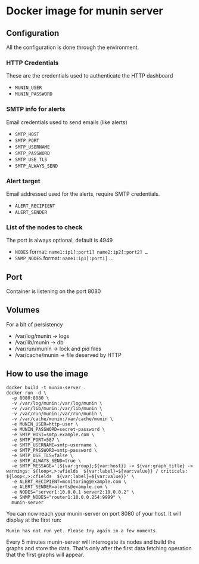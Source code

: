 # Docker image for munin server

## Configuration

All the configuration is done through the environment.

### HTTP Credentials 

These are the credentials used to authenticate the HTTP dashboard

* `MUNIN_USER`
* `MUNIN_PASSWORD`

### SMTP info for alerts

Email credentials used to send emails (like alerts)

* `SMTP_HOST`
* `SMTP_PORT`
* `SMTP_USERNAME`
* `SMTP_PASSWORD`
* `SMTP_USE_TLS`
* `SMTP_ALWAYS_SEND`

### Alert target

Email addressed used for the alerts, require SMTP credentials.

* `ALERT_RECIPIENT`
* `ALERT_SENDER`

### List of the nodes to check

The port is always optional, default is 4949

* `NODES` format: `name1:ip1[:port1] name2:ip2[:port2] …`
* `SNMP_NODES` format: `name1:ip1[:port1]` …

## Port

Container is listening on the port 8080

## Volumes

For a bit of persistency

* /var/log/munin   -> logs
* /var/lib/munin   -> db
* /var/run/munin   -> lock and pid files
* /var/cache/munin -> file deserved by HTTP

## How to use the image

```
docker build -t munin-server .
docker run -d \
  -p 8080:8080 \
  -v /var/log/munin:/var/log/munin \
  -v /var/lib/munin:/var/lib/munin \
  -v /var/run/munin:/var/run/munin \
  -v /var/cache/munin:/var/cache/munin \
  -e MUNIN_USER=http-user \
  -e MUNIN_PASSWORD=secret-password \
  -e SMTP_HOST=smtp.example.com \
  -e SMTP_PORT=587 \
  -e SMTP_USERNAME=smtp-username \
  -e SMTP_PASSWORD=smtp-password \
  -e SMTP_USE_TLS=false \
  -e SMTP_ALWAYS_SEND=true \
  -e SMTP_MESSAGE='[${var:group};${var:host}] -> ${var:graph_title} -> warnings: ${loop<,>:wfields  ${var:label}=${var:value}} / criticals: ${loop<,>:cfields  ${var:label}=${var:value}}' \
  -e ALERT_RECIPIENT=monitoring@example.com \
  -e ALERT_SENDER=alerts@example.com \
  -e NODES="server1:10.0.0.1 server2:10.0.0.2" \
  -e SNMP_NODES="router1:10.0.0.254:9999" \
  munin-server
```

You can now reach your munin-server on port 8080 of your host. It will display at the first run:

```
Munin has not run yet. Please try again in a few moments.
```

Every 5 minutes munin-server will interrogate its nodes and build the graphs and store the data.
That's only after the first data fetching operation that the first graphs will appear.
